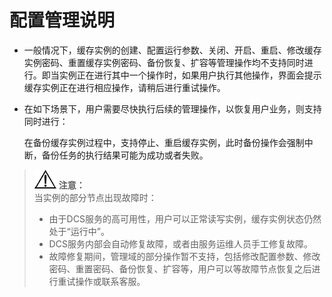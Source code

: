 # 配置管理说明<a name="ZH-CN_TOPIC_0133186316"></a>

-   一般情况下，缓存实例的创建、配置运行参数、关闭、开启、重启、修改缓存实例密码、重置缓存实例密码、备份恢复、扩容等管理操作均不支持同时进行。即当实例正在进行其中一个操作时，如果用户执行其他操作，界面会提示缓存实例正在进行相应操作，请稍后进行重试操作。
-   在如下场景下，用户需要尽快执行后续的管理操作，以恢复用户业务，则支持同时进行：

    在备份缓存实例过程中，支持停止、重启缓存实例，此时备份操作会强制中断，备份任务的执行结果可能为成功或者失败。


>![](public_sys-resources/icon-notice.gif) **注意：**   
>当实例的部分节点出现故障时：  
>-   由于DCS服务的高可用性，用户可以正常读写实例，缓存实例状态仍然处于“运行中”。  
>-   DCS服务内部会自动修复故障，或者由服务运维人员手工修复故障。  
>-   故障修复期间，管理域的部分操作暂不支持，包括修改配置参数、修改密码、重置密码、备份恢复、扩容等，用户可以等故障节点恢复之后进行重试操作或联系客服。  

